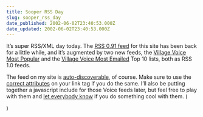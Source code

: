 ```yaml
---
title: Sooper RSS Day
slug: sooper_rss_day
date_published: 2002-06-02T23:40:53.000Z
date_updated: 2002-06-02T23:40:53.000Z
---
```


It’s super RSS/XML day today. The [RSS 0.91 feed](anil.xml) for this site has been back for a little while, and it’s augmented by two new feeds, the [Village Voice Most Popular](http://villagevoice.com/most_popular_rss.php) and the [Village Voice Most Emailed](http://villagevoice.com/most_emailed_rss.php) Top 10 lists, both as RSS 1.0 feeds.

The feed on my site is [auto-discoverable](http://www.oreillynet.com/pub/wlg/1475), of course. Make sure to use the [correct attributes](http://diveintomark.org/archives/2002/06/02.html#important_change_to_the_link_tag) on your link tag if you do the same. I’ll also be putting together a javascript include for those Voice feeds later, but feel free to play with them and [let everybody know](javascript:viewComments(85137072)) if you do something cool with them. (

)
